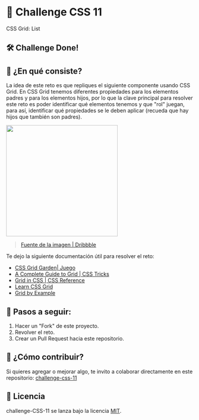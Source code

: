 # 🥕 Challenge CSS 11

CSS Grid: List

## 🛠 Challenge Done!

<!-- <kbd>
<img width="400" src="/assets/result.png" alt="Resultado Final">
</kbd> -->

## 🥕 ¿En qué consiste?

La idea de este reto es que repliques el siguiente componente usando CSS Grid. En CSS Grid tenemos diferentes propiedades para los elementos padres y para los elementos hijos, por lo que la clave principal para resolver este reto es poder identificar qué elementos tenemos y que "rol" juegan, para así, identificar qué propiedades se le deben aplicar (recueda que hay hijos que también son padres).

<kbd>
<img width="300" src="https://i.ibb.co/5LgvDfx/Screen-Shot-2020-07-26-at-3-35-24-AM.png" />
</kbd>

> [Fuente de la imagen | Dribbble](https://dribbble.com/shots/9395928-Vuesax-4-0-Framework-Vue-js-Components/attachments)

Te dejo la siguiente documentación útil para resolver el reto:

- [CSS Grid Garden| Juego](https://cssgridgarden.com/#es)
- [A Complete Guide to Grid | CSS Tricks](https://css-tricks.com/snippets/css/complete-guide-grid/)
- [Grid in CSS | CSS Reference](https://cssreference.io/css-grid/)
- [Learn CSS Grid](https://learncssgrid.com/)
- [Grid by Example](https://gridbyexample.com/examples/)

## 🥕 Pasos a seguir:

1. Hacer un "Fork" de este proyecto.
2. Revolver el reto.
3. Crear un Pull Request hacia este repositorio.

## 🥕 ¿Cómo contribuir?

Si quieres agregar o mejorar algo, te invito a colaborar directamente en este repositorio: [challenge-css-11](https://github.com/platzimaster/challenge-css-11/)

## 🥕 Licencia

challenge-CSS-11 se lanza bajo la licencia [MIT](https://opensource.org/licenses/MIT).
